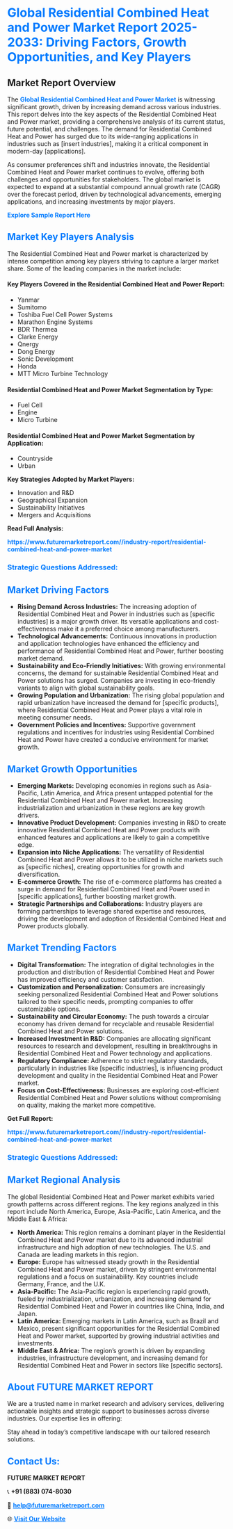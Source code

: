 <h1 style="color: #007BFF;">Global Residential Combined Heat and Power Market Report 2025-2033: Driving Factors, Growth Opportunities, and Key Players</h1>

<section id="overview">
<h2>Market Report Overview</h2>
<p>The <a href="https://www.futuremarketreport.com//industry-report/residential-combined-heat-and-power-market" style="color: #007BFF; text-decoration: none;"><strong>Global Residential Combined Heat and Power Market</strong></a> is witnessing significant growth, driven by increasing demand across various industries. This report delves into the key aspects of the Residential Combined Heat and Power market, providing a comprehensive analysis of its current status, future potential, and challenges. The demand for Residential Combined Heat and Power has surged due to its wide-ranging applications in industries such as [insert industries], making it a critical component in modern-day [applications].</p>
<p>As consumer preferences shift and industries innovate, the Residential Combined Heat and Power market continues to evolve, offering both challenges and opportunities for stakeholders. The global market is expected to expand at a substantial compound annual growth rate (CAGR) over the forecast period, driven by technological advancements, emerging applications, and increasing investments by major players.</p>
</section>

<section id="overview">
<p><a href="https://www.futuremarketreport.com//request-sample/reportId=90918" style="color: #007BFF; text-decoration: none;"><strong>Explore Sample Report Here</strong></a></p>
</section>

<section id="key-players">
<h2 style="color: #007BFF;">Market Key Players Analysis</h2>
<p>The Residential Combined Heat and Power market is characterized by intense competition among key players striving to capture a larger market share. Some of the leading companies in the market include:</p>
<h4>Key Players Covered in the Residential Combined Heat and Power Report:</h4>
<ul><li>Yanmar</li><li>Sumitomo</li><li>Toshiba Fuel Cell Power Systems</li><li>Marathon Engine Systems</li><li>BDR Thermea</li><li>Clarke Energy</li><li>Qnergy</li><li>Dong Energy</li><li>Sonic Development</li><li>Honda</li><li>MTT Micro Turbine Technology</li></ul>
<h4>Residential Combined Heat and Power Market Segmentation by Type:</h4>
<ul><li>Fuel Cell</li><li>Engine</li><li>Micro Turbine</li></ul>

<h4>Residential Combined Heat and Power Market Segmentation by Application:</h4>
<ul><li>Countryside</li><li>Urban</li></ul>
<p><strong>Key Strategies Adopted by Market Players:</strong></p>
<ul>
<li>Innovation and R&D</li>
<li>Geographical Expansion</li>
<li>Sustainability Initiatives</li>
<li>Mergers and Acquisitions</li>
</ul>
</section>

<section>
<p><strong>Read Full Analysis: </strong></p><a href="https://www.futuremarketreport.com//industry-report/residential-combined-heat-and-power-market" style="color: #007BFF; text-decoration: none;"><strong>https://www.futuremarketreport.com//industry-report/residential-combined-heat-and-power-market</strong></a>
<h3 style="color: #007BFF;">Strategic Questions Addressed:</h3>
</section>

<section id="driving-factors">
<h2 style="color: #007BFF;">Market Driving Factors</h2>
<ul>
<li><strong>Rising Demand Across Industries:</strong> The increasing adoption of Residential Combined Heat and Power in industries such as [specific industries] is a major growth driver. Its versatile applications and cost-effectiveness make it a preferred choice among manufacturers.</li>
<li><strong>Technological Advancements:</strong> Continuous innovations in production and application technologies have enhanced the efficiency and performance of Residential Combined Heat and Power, further boosting market demand.</li>
<li><strong>Sustainability and Eco-Friendly Initiatives:</strong> With growing environmental concerns, the demand for sustainable Residential Combined Heat and Power solutions has surged. Companies are investing in eco-friendly variants to align with global sustainability goals.</li>
<li><strong>Growing Population and Urbanization:</strong> The rising global population and rapid urbanization have increased the demand for [specific products], where Residential Combined Heat and Power plays a vital role in meeting consumer needs.</li>
<li><strong>Government Policies and Incentives:</strong> Supportive government regulations and incentives for industries using Residential Combined Heat and Power have created a conducive environment for market growth.</li>
</ul>
</section>

<section id="growth-opportunities">
<h2 style="color: #007BFF;">Market Growth Opportunities</h2>
<ul>
<li><strong>Emerging Markets:</strong> Developing economies in regions such as Asia-Pacific, Latin America, and Africa present untapped potential for the Residential Combined Heat and Power market. Increasing industrialization and urbanization in these regions are key growth drivers.</li>
<li><strong>Innovative Product Development:</strong> Companies investing in R&D to create innovative Residential Combined Heat and Power products with enhanced features and applications are likely to gain a competitive edge.</li>
<li><strong>Expansion into Niche Applications:</strong> The versatility of Residential Combined Heat and Power allows it to be utilized in niche markets such as [specific niches], creating opportunities for growth and diversification.</li>
<li><strong>E-commerce Growth:</strong> The rise of e-commerce platforms has created a surge in demand for Residential Combined Heat and Power used in [specific applications], further boosting market growth.</li>
<li><strong>Strategic Partnerships and Collaborations:</strong> Industry players are forming partnerships to leverage shared expertise and resources, driving the development and adoption of Residential Combined Heat and Power products globally.</li>
</ul>
</section>

<section id="trending-factors">
<h2 style="color: #007BFF;">Market Trending Factors</h2>
<ul>
<li><strong>Digital Transformation:</strong> The integration of digital technologies in the production and distribution of Residential Combined Heat and Power has improved efficiency and customer satisfaction.</li>
<li><strong>Customization and Personalization:</strong> Consumers are increasingly seeking personalized Residential Combined Heat and Power solutions tailored to their specific needs, prompting companies to offer customizable options.</li>
<li><strong>Sustainability and Circular Economy:</strong> The push towards a circular economy has driven demand for recyclable and reusable Residential Combined Heat and Power solutions.</li>
<li><strong>Increased Investment in R&D:</strong> Companies are allocating significant resources to research and development, resulting in breakthroughs in Residential Combined Heat and Power technology and applications.</li>
<li><strong>Regulatory Compliance:</strong> Adherence to strict regulatory standards, particularly in industries like [specific industries], is influencing product development and quality in the Residential Combined Heat and Power market.</li>
<li><strong>Focus on Cost-Effectiveness:</strong> Businesses are exploring cost-efficient Residential Combined Heat and Power solutions without compromising on quality, making the market more competitive.</li>
</ul>
</section>

<section>
<p><strong>Get Full Report: </strong></p><a href="https://www.futuremarketreport.com//industry-report/residential-combined-heat-and-power-market" style="color: #007BFF; text-decoration: none;"><strong>https://www.futuremarketreport.com//industry-report/residential-combined-heat-and-power-market</strong></a>
<h3 style="color: #007BFF;">Strategic Questions Addressed:</h3>
</section>


<section id="regional-analysis">
<h2 style="color: #007BFF;">Market Regional Analysis</h2>
<p>The global Residential Combined Heat and Power market exhibits varied growth patterns across different regions. The key regions analyzed in this report include North America, Europe, Asia-Pacific, Latin America, and the Middle East & Africa:</p>
<ul>
<li><strong>North America:</strong> This region remains a dominant player in the Residential Combined Heat and Power market due to its advanced industrial infrastructure and high adoption of new technologies. The U.S. and Canada are leading markets in this region.</li>
<li><strong>Europe:</strong> Europe has witnessed steady growth in the Residential Combined Heat and Power market, driven by stringent environmental regulations and a focus on sustainability. Key countries include Germany, France, and the U.K.</li>
<li><strong>Asia-Pacific:</strong> The Asia-Pacific region is experiencing rapid growth, fueled by industrialization, urbanization, and increasing demand for Residential Combined Heat and Power in countries like China, India, and Japan.</li>
<li><strong>Latin America:</strong> Emerging markets in Latin America, such as Brazil and Mexico, present significant opportunities for the Residential Combined Heat and Power market, supported by growing industrial activities and investments.</li>
<li><strong>Middle East & Africa:</strong> The region’s growth is driven by expanding industries, infrastructure development, and increasing demand for Residential Combined Heat and Power in sectors like [specific sectors].</li>
</ul>
</section>

<footer>
<h2 style="color: #007BFF;">About FUTURE MARKET REPORT</h2>
<p>We are a trusted name in market research and advisory services, delivering actionable insights and strategic support to businesses across diverse industries. Our expertise lies in offering:</p>

<p>Stay ahead in today’s competitive landscape with our tailored research solutions.</p>

<h2 style="color: #007BFF;">Contact Us:</h2>
<p><strong>FUTURE MARKET REPORT</strong></p>
<p>📞 <strong>+91 (883) 074-8030</strong></p>
<p>📧 <strong><a href="mailto:help@futuremarketreport.com" style="color: #007BFF;">help@futuremarketreport.com</a></strong></p>
<p>🌐 <strong><a href="https://www.futuremarketreport.com/" style="color: #007BFF;">Visit Our Website</a></strong></p>
</footer>